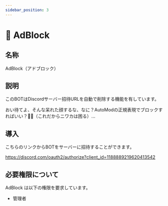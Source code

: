 ```yaml
---
sidebar_position: 3
---
```


# 🤖 AdBlock

## 名称

AdBlock（アドブロック）

## 説明

このBOTはDiscordサーバー招待URLを自動で削除する機能を有しています。

おい待てよ、そんな呆れた顔するな、なに？AutoModの正規表現でブロックすればいい？😮‍💨（これだからニワカは困る）...

## 導入

こちらのリンクからBOTをサーバーに招待することができます。

https://discord.com/oauth2/authorize?client_id=1188889219620413542

## 必要権限について

AdBlock は以下の権限を要求しています。

- 管理者
